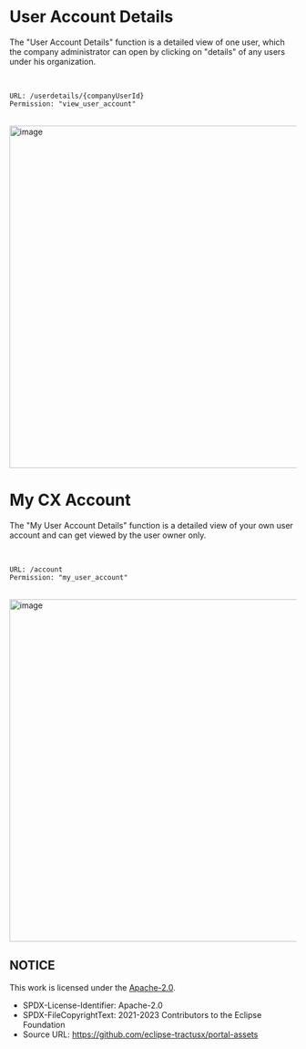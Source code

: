 # User Account Details

The "User Account Details" function is a detailed view of one user, which the company administrator can open by clicking on "details" of any users under his organization.

<br>

    URL: /userdetails/{companyUserId}
    Permission: "view_user_account"

<br>

<img width="600" alt="image" src="https://user-images.githubusercontent.com/94133633/210897202-cc27a5a9-b507-4d86-ba54-9647a13abb37.png">

# My CX Account

The "My User Account Details" function is a detailed view of your own user account and can get viewed by the user owner only.

<br>

    URL: /account
    Permission: "my_user_account"

<br>

<img width="600" alt="image" src="https://user-images.githubusercontent.com/94133633/210897270-5c3ce5b5-1f60-4370-97ab-8c360af52abe.png">

## NOTICE

This work is licensed under the [Apache-2.0](https://www.apache.org/licenses/LICENSE-2.0).

- SPDX-License-Identifier: Apache-2.0
- SPDX-FileCopyrightText: 2021-2023 Contributors to the Eclipse Foundation
- Source URL: https://github.com/eclipse-tractusx/portal-assets
